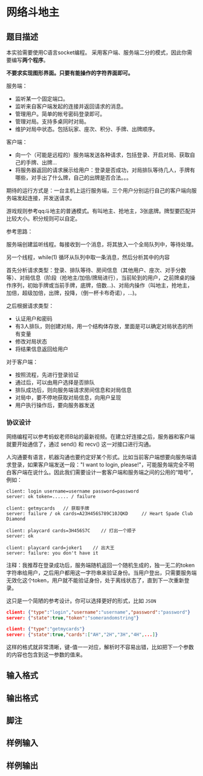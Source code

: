 # 网络斗地主

## 题目描述

本实验需要使用C语言socket编程。 采用客户端、服务端二分的模式，因此你需要编写**两个程序**。

**不要求实现图形界面。只要有能操作的字符界面即可。**

服务端：

- 监听某一个固定端口。
- 监听来自客户端发起的连接并返回请求的消息。
- 管理用户。简单的帐号密码登录即可。
- 管理对局。支持多桌同时对局。
- 维护对局中状态。包括玩家、座次、积分、手牌、出牌顺序。

客户端：

- 向一个（可能是远程的）服务端发送各种请求，包括登录、开启对局、获取自己的手牌、出牌...
- 将服务器返回的请求展示给用户：登录是否成功，对局排队等待几人，手牌有哪些，对手出了什么牌，自己的出牌是否合法。。。

期待的运行方式是：一台主机上运行服务端，三个用户分别运行自己的客户端向服务端发起连接，并发送请求。

游戏规则参考qq斗地主的普通模式。有叫地主、抢地主，3张底牌。牌型要匹配并比较大小。积分规则可以自定。

参考思路：

服务端创建监听线程。每接收到一个消息，将其放入一个全局队列中，等待处理。

另一个线程，while(1) 循环从队列中取一条消息，然后分析其中的内容

首先分析请求类型：登录、排队等待、房间信息（其他用户、座次、对手分数等）、对局信息（阶段（抢地主/加倍/牌局进行），当前轮到的用户，之前牌桌的操作序列，初始手牌或当前手牌，底牌，倍数...)、对局内操作（叫地主，抢地主，加倍，超级加倍，出牌，投降，（倒一杯卡布奇诺），...)。

之后根据请求类型：

- 认证用户和密码
- 有3人排队，则创建对局，用一个结构体存放，里面是可以确定对局状态的所有变量
- 修改对局状态
- 将结果信息返回给用户

对于客户端：

- 按照流程，先进行登录验证
- 通过后，可以由用户选择是否排队
- 排队成功后，则向服务端请求房间信息和对局信息
- 对局中，要不停地获取对局信息，向用户呈现
- 用户执行操作后，要向服务器发送

### 协议设计

网络编程可以参考蚂蚁老师B站的最新视频。在建立好连接之后，服务器和客户端就要开始通信了，通过 send() 和 recv() 这一对接口进行沟通。

人沟通要有语言，机器沟通也要约定好某个形式。比如当前客户端想要向服务端请求登录，如果客户端发送一段："I want to login, please!"，可能服务端完全不明白客户端在说什么。因此我们需要设计一套客户端和服务端之间的公用的“暗号”，例如：

```
client: login username=username password=password
server: ok token=...... / failure

client: getmycards   // 获取手牌
server: failure / ok cards=A23H456S789C10JQKD     // Heart Spade Club Diamond

client: playcard cards=3H456S7C    // 打出一个顺子
server: ok

client: playcard card=joker1    // 出大王
server: failure: you don't have it
```

注释：我推荐在登录成功后，服务端随机返回一个随机生成的，独一无二的token字符串给用户，之后用户都用这一字符串来验证身份。当用户登出，只需要服务端无效化这个token，用户就不能验证身份，处于离线状态了，直到下一次重新登录。

这只是一个简陋的参考设计。你可以选择更好的形式，比如 `JSON`

```json
client: {"type":"login","username":"username","password":"password"}
server: {"state":true,"token":"somerandomstring"}

client: {"type":"getmycards"}
server: {"state":true,"cards":["AH","2H","3H","4H",...]}
```

这样的格式就非常清晰，键-值一一对应，解析时不容易出错，比如把下一个参数的内容也包含到这一参数的值来。

## 输入格式

## 输出格式

## 脚注

## 样例输入

## 样例输出
